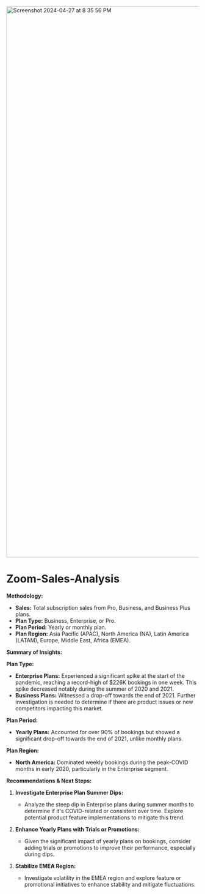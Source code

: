 <img width="1440" alt="Screenshot 2024-04-27 at 8 35 56 PM" src="https://github.com/Shamil-Millette/Zoom-Sales-Analysis-/assets/162630888/821e5356-4eae-4f4e-9bd5-511bfb7f966f">


# Zoom-Sales-Analysis

**Methodology:**

- **Sales:** Total subscription sales from Pro, Business, and Business Plus plans.
- **Plan Type:** Business, Enterprise, or Pro.
- **Plan Period:** Yearly or monthly plan.
- **Plan Region:** Asia Pacific (APAC), North America (NA), Latin America (LATAM), Europe, Middle East, Africa (EMEA).

**Summary of Insights:**

**Plan Type:**

- **Enterprise Plans:** Experienced a significant spike at the start of the pandemic, reaching a record-high of $226K bookings in one week. This spike decreased notably during the summer of 2020 and 2021.
- **Business Plans:** Witnessed a drop-off towards the end of 2021. Further investigation is needed to determine if there are product issues or new competitors impacting this market.

**Plan Period:**

- **Yearly Plans:** Accounted for over 90% of bookings but showed a significant drop-off towards the end of 2021, unlike monthly plans.

**Plan Region:**

- **North America:** Dominated weekly bookings during the peak-COVID months in early 2020, particularly in the Enterprise segment.
  
**Recommendations & Next Steps:**

1. **Investigate Enterprise Plan Summer Dips:**
   - Analyze the steep dip in Enterprise plans during summer months to determine if it's COVID-related or consistent over time. Explore potential product feature implementations to mitigate this trend.

2. **Enhance Yearly Plans with Trials or Promotions:**
   - Given the significant impact of yearly plans on bookings, consider adding trials or promotions to improve their performance, especially during dips.

3. **Stabilize EMEA Region:**
   - Investigate volatility in the EMEA region and explore feature or promotional initiatives to enhance stability and mitigate fluctuations.


